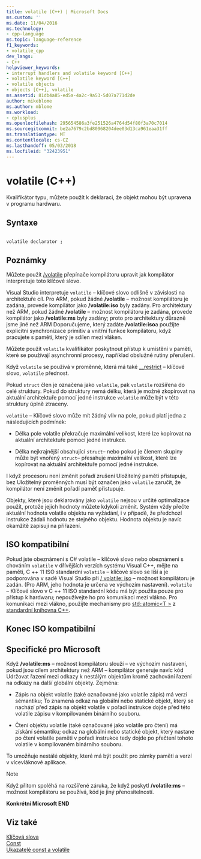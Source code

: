 ```yaml
---
title: volatile (C++) | Microsoft Docs
ms.custom: ''
ms.date: 11/04/2016
ms.technology:
- cpp-language
ms.topic: language-reference
f1_keywords:
- volatile_cpp
dev_langs:
- C++
helpviewer_keywords:
- interrupt handlers and volatile keyword [C++]
- volatile keyword [C++]
- volatile objects
- objects [C++], volatile
ms.assetid: 81db4a85-ed5a-4a2c-9a53-5d07a771d2de
author: mikeblome
ms.author: mblome
ms.workload:
- cplusplus
ms.openlocfilehash: 295654586a3fe251526a4764d54f80f3a70c7014
ms.sourcegitcommit: be2a7679c2bd80968204dee03d13ca961eaa31ff
ms.translationtype: MT
ms.contentlocale: cs-CZ
ms.lasthandoff: 05/03/2018
ms.locfileid: "32423951"
---
```

# <a name="volatile-c"></a>volatile (C++)
Kvalifikátor typu, můžete použít k deklaraci, že objekt mohou být upravena v programu hardwaru.  
  
## <a name="syntax"></a>Syntaxe  
  
```  
  
volatile declarator ;  
```  
  
## <a name="remarks"></a>Poznámky  
 Můžete použít [/volatile](../build/reference/volatile-volatile-keyword-interpretation.md) přepínače kompilátoru upravit jak kompilátor interpretuje toto klíčové slovo.  
  
 Visual Studio interpretuje `volatile` – klíčové slovo odlišně v závislosti na architektuře cíl. Pro ARM, pokud žádné **/volatile** – možnost kompilátoru je zadána, provede kompilátor jako **/volatile:iso** byly zadány. Pro architektury než ARM, pokud žádné **/volatile** – možnost kompilátoru je zadána, provede kompilátor jako **/volatile:ms** byly zadány; proto pro architektury důrazně jsme jiné než ARM Doporučujeme, který zadáte **/volatile:iso**a použijte explicitní synchronizace primitiv a vnitřní funkce kompilátoru, když pracujete s pamětí, který je sdílen mezi vláken.  
  
 Můžete použít `volatile` kvalifikátor poskytnout přístup k umístění v paměti, které se používají asynchronní procesy, například obslužné rutiny přerušení.  
  
 Když `volatile` se používá v proměnné, která má také [__restrict](../cpp/extension-restrict.md) – klíčové slovo, `volatile` přednost.  
  
 Pokud `struct` člen je označena jako `volatile`, pak `volatile` rozšířena do celé struktury. Pokud do struktury nemá délku, která je možné zkopírovat na aktuální architektuře pomocí jedné instrukce `volatile` může být v této struktury úplně ztraceny.  
  
 `volatile` – Klíčové slovo může mít žádný vliv na pole, pokud platí jedna z následujících podmínek:  
  
-   Délka pole volatile překračuje maximální velikost, které lze kopírovat na aktuální architektuře pomocí jedné instrukce.  
  
-   Délka nejkrajnější obsahující `struct`– nebo pokud je členem skupiny může být vnořený `struct`– přesahuje maximální velikost, které lze kopírovat na aktuální architektuře pomocí jedné instrukce.  
  
 I když procesoru není změnit pořadí zrušení Uložitelný paměti přistupuje, bez Uložitelný proměnných musí být označen jako `volatile` zaručit, že kompilátor není změnit pořadí paměť přistupuje.  
  
 Objekty, které jsou deklarovány jako `volatile` nejsou v určité optimalizace použít, protože jejich hodnoty můžete kdykoli změnit.  Systém vždy přečte aktuální hodnota volatile objektu na vyžádání, i v případě, že předchozí instrukce žádali hodnotu ze stejného objektu.  Hodnota objektu je navíc okamžitě zapisují na přiřazení.  
  
## <a name="iso-compliant"></a>ISO kompatibilní  
 Pokud jste obeznámeni s C# volatile – klíčové slovo nebo obeznámeni s chováním `volatile` v dřívějších verzích systému Visual C++, mějte na paměti, C ++ 11 ISO standardní `volatile` – klíčové slovo se liší a je podporována v sadě Visual Studio při [/ volatile: iso](../build/reference/volatile-volatile-keyword-interpretation.md) – možnost kompilátoru je zadán. (Pro ARM, jeho hodnota je určena ve výchozím nastavení). `volatile` – Klíčové slovo v C ++ 11 ISO standardní kódu má být použita pouze pro přístup k hardwaru; nepoužívejte ho pro komunikaci mezi vlákno. Pro komunikaci mezi vlákno, použijte mechanismy pro [std::atomic\<T >](../standard-library/atomic.md) z [standardní knihovna C++](../standard-library/cpp-standard-library-reference.md).  
  
## <a name="end-of-iso-compliant"></a>Konec ISO kompatibilní  
  
## <a name="microsoft-specific"></a>Specifické pro Microsoft  
 Když **/volatile:ms** – možnost kompilátoru slouží – ve výchozím nastavení, pokud jsou cílem architektury než ARM – kompilátor generuje navíc kód Udržovat řazení mezi odkazy k nestálým objektům kromě zachování řazení na odkazy na další globální objekty. Zejména:  
  
-   Zápis na objekt volatile (také označované jako volatile zápis) má verzi sémantiku; To znamená odkaz na globální nebo statické objekt, který se nachází před zápis na objekt volatile v pořadí instrukce dojde před této volatile zápisu v kompilovaném binárního souboru.  
  
-   Čtení objektu volatile (také označované jako volatile pro čtení) má získání sémantiku; odkaz na globální nebo statické objekt, který nastane po čtení volatile paměti v pořadí instrukce tedy dojde po přečtení tohoto volatile v kompilovaném binárního souboru.  
  
 To umožňuje nestálé objekty, které má být použit pro zámky paměti a verzí v vícevláknové aplikace.  
  
> [!NOTE]
>  Když přitom spoléhá na rozšířené záruka, že když poskytl **/volatile:ms** – možnost kompilátoru se používá, kód je jiný přenositelností.  
  
**Konkrétní Microsoft END**  
  
## <a name="see-also"></a>Viz také  
 [Klíčová slova](../cpp/keywords-cpp.md)   
 [Const](../cpp/const-cpp.md)   
 [Ukazatelé const a volatile](../cpp/const-and-volatile-pointers.md)